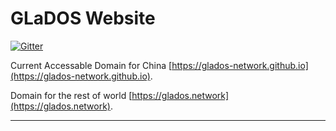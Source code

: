 # GLaDOS Website

[![Gitter](https://badges.gitter.im/glados-talk/community.svg)](https://gitter.im/glados-talk/community?utm_source=badge&utm_medium=badge&utm_campaign=pr-badge)

Current Accessable Domain for China [https://glados-network.github.io](https://glados-network.github.io).

Domain for the rest of world [https://glados.network](https://glados.network).

--------------------

